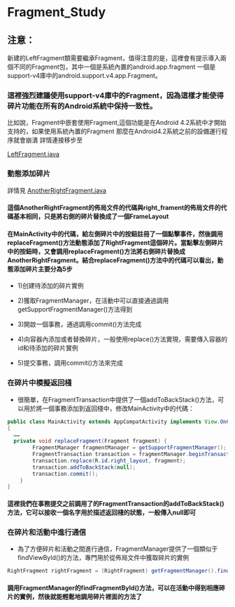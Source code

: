 # Fragment_Study
## 注意：
新建的LeftFragment類需要繼承Fragment，值得注意的是，這裡會有提示導入兩個不同的Fragment包，其中一個是系統內置的android.app.fragment
一個是support-v4庫中的android.support.v4.app.Fragment。
### 這裡強烈建議使用support-v4庫中的Fragment，因為這樣才能使得碎片功能在所有的Android系統中保持一致性。
比如說，Fragment中嵌套使用Fragment,這個功能是在Android 4.2系統中才開始支持的，如果使用系統內置的Fragment
那麼在Android4.2系統之前的設備運行程序就會崩潰
詳情連接移步至

[LeftFragment.java](https://github.com/kentanvictor/Fragment_Study/blob/master/app/src/main/java/com/example/dell/fragment/LeftFragment.java)

### 動態添加碎片
詳情見
[AnotherRightFragment.java](https://github.com/kentanvictor/Fragment_Study/blob/master/app/src/main/java/com/example/dell/fragment/AnotherRightFragment.java)

#### 這個AnotherRightFragment的佈局文件的代碼與right_frament的佈局文件的代碼基本相同，只是將右側的碎片替換成了一個FrameLayout
#### 在MainActivity中的代碼，給左側碎片中的按鈕註冊了一個點擊事件，然後調用replaceFragment()方法動態添加了RightFragment這個碎片。當點擊左側碎片中的按鈕時，又會調用replaceFragment()方法將右側碎片替換成AnotherRightFragment。結合replaceFragment()方法中的代碼可以看出，動態添加碎片主要分為5步
* 1)创建待添加的碎片實例

* 2)獲取FragmentManager，在活動中可以直接通過調用getSupportFragmentManager()方法得到

* 3)開啟一個事務，通過調用commit()方法完成

* 4)向容器內添加或者替換碎片，一般使用replace()方法實現，需要傳入容器的id和待添加的碎片實例

* 5)提交事務，調用commit()方法來完成

### 在碎片中模擬返回棧
* 很簡單，在FragmentTransaction中提供了一個addToBackStack()方法，可以用於將一個事務添加到返回棧中，修改MainActivity中的代碼：
```java
public class MainActivity extends AppCompatActivity implements View.OnClickListener()
{
  ……
  private void replaceFragment(Fragment fragment) {
        FragmentManager fragmentManager = getSupportFragmentManager();
        FragmentTransaction transaction = fragmentManager.beginTransaction();
        transaction.replace(R.id.right_layout, fragment);
        transaction.addToBackStack(null);
        transaction.commit();
    }
}
```
#### 這裡我們在事務提交之前調用了的FragmentTransaction的addToBackStack()方法，它可以接收一個名字用於描述返回棧的狀態，一般傳入null即可
### 在碎片和活動中進行通信
* 為了方便碎片和活動之間進行通信，FragmentManager提供了一個類似于findViewById()的方法，專門用於從佈局文件中獲取碎片的實例
```java
RightFragment rightFragment = (RightFragment) getFragmentManager().findFragmentById(R.id.right_layout);
```
#### 調用FragmentManager的findFragmentById()方法，可以在活動中得到相應碎片的實例，然後就能輕鬆地調用碎片裡面的方法了
